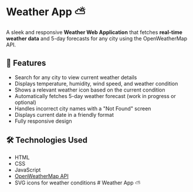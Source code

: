 # Weather App ⛅

A sleek and responsive **Weather Web Application** that fetches **real-time weather data** and 5-day forecasts for any city using the OpenWeatherMap API.

## 📝 Features

- Search for any city to view current weather details  
- Displays temperature, humidity, wind speed, and weather condition  
- Shows a relevant weather icon based on the current condition  
- Automatically fetches 5-day weather forecast (work in progress or optional)  
- Handles incorrect city names with a "Not Found" screen  
- Displays current date in a friendly format  
- Fully responsive design  

## 🛠️ Technologies Used

- HTML  
- CSS  
- JavaScript  
- [OpenWeatherMap API](https://openweathermap.org/api)  
- SVG icons for weather conditions  # Weather App ⛅
